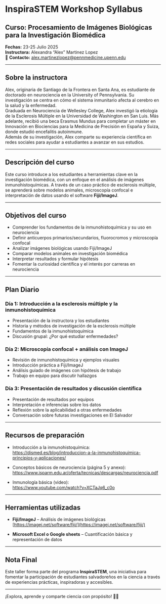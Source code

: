 
# InspiraSTEM Workshop Syllabus

## Curso: Procesamiento de Imágenes Biológicas para la Investigación Biomédica  
**Fechas:** 23-25 Julio 2025  
**Instructora:** Alexandra “Alex” Martinez Lopez  
📧 **Contacto:** alex.martinezlopez@pennmedicine.upenn.edu  

---

##  Sobre la instructora  
Alex, originaria de Santiago de la Frontera en Santa Ana, es estudiante de doctorado en neurociencia en la University of Pennsylvania. Su investigación se centra en cómo el sistema inmunitario afecta al cerebro en la salud y la enfermedad.  
Graduada en Neurociencia de Wellesley College, Alex investigó la etiología de la Esclerosis Múltiple en la Universidad de Washington en San Luis. Más adelante, recibió una beca Erasmus Mundus para completar un máster en Innovación en Biociencias para la Medicina de Precisión en España y Suiza, donde estudió encefalitis autoinmune.   
Además de su investigación, Alex comparte su experiencia científica en redes sociales para ayudar a estudiantes a avanzar en sus estudios.

---

##  Descripción del curso  
Este curso introduce a los estudiantes a herramientas clave en la investigación biomédica, con un enfoque en el análisis de imágenes inmunohistoquímicas. A través de un caso práctico de esclerosis múltiple, se aprenderá sobre modelos animales, microscopía confocal e interpretación de datos usando el software **Fiji/ImageJ**.

---

##  Objetivos del curso
- Comprender los fundamentos de la inmunohistoquímica y su uso en neurociencia
- Definir anticuerpos primarios/secundarios, fluorocromos y microscopía confocal
- Analizar imágenes biológicas usando Fiji/ImageJ
- Comparar modelos animales en investigación biomédica
- Interpretar resultados y formular hipótesis
- Fomentar la curiosidad científica y el interés por carreras en neurociencia

---

##  Plan Diario

### **Día 1: Introducción a la esclerosis múltiple y la inmunohistoquímica**
- Presentación de la instructora y los estudiantes
- Historia y métodos de investigación de la esclerosis múltiple
- Fundamentos de la inmunohistoquímica
- Discusión grupal: ¿Por qué estudiar enfermedades?

### **Día 2: Microscopía confocal + análisis con ImageJ**
- Revisión de inmunohistoquímica y ejemplos visuales
- Introducción práctica a Fiji/ImageJ
- Análisis guiado de imágenes con hipótesis de trabajo
- Trabajo en equipo para discutir hallazgos

### **Día 3: Presentación de resultados y discusión científica**
- Presentación de resultados por equipos
- Interpretación e inferencias sobre los datos
- Reflexión sobre la aplicabilidad a otras enfermedades
- Conversación sobre futuras investigaciones en El Salvador

---

##  Recursos de preparación
- Introducción a la inmunohistoquímica:  
  https://dismed.es/blog/introduccion-a-la-inmunohistoquimica-principios-y-aplicaciones/

- Conceptos básicos de neurociencia (página 5 y anexo):  
  https://www.isparm.edu.ar/oferta/tecnicas/descargas/neurociencia.pdf

- Inmunología básica (video):  
  https://www.youtube.com/watch?v=XCTaJq6_c0o

---

##  Herramientas utilizadas
- **Fiji/ImageJ** – Análisis de imágenes biológicas  
  [https://imagej.net/software/fiji/](https://imagej.net/software/fiji/)

- **Microsoft Excel o Google sheets** – Cuantificación básica y representación de datos

---

##  Nota Final
Este taller forma parte del programa **InspiraSTEM**, una iniciativa para fomentar la participación de estudiantes salvadoreños en la ciencia a través de experiencias prácticas, inspiradoras y accesibles.

---

¡Explora, aprende y comparte ciencia con propósito! 🧠✨
